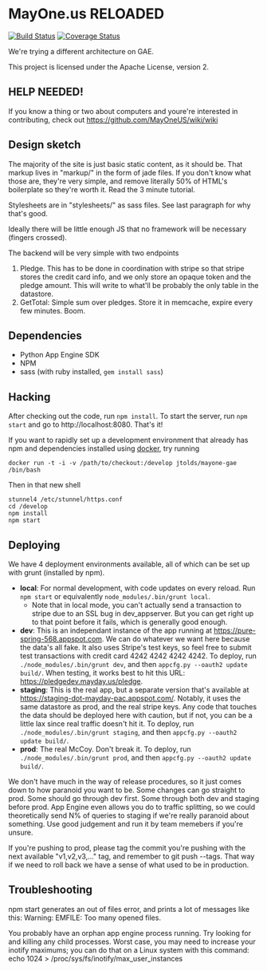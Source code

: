 MayOne.us RELOADED
==================

[![Build Status](https://travis-ci.org/MayOneUS/pledgeservice.svg?branch=master)](https://travis-ci.org/MayOneUS/pledgeservice)
[![Coverage Status](https://coveralls.io/repos/MayOneUS/pledgeservice/badge.png?branch=master)](https://coveralls.io/r/MayOneUS/pledgeservice?branch=master)

We're trying a different architecture on GAE.

This project is licensed under the Apache License, version 2.

HELP NEEDED!
------------
If you know a thing or two about computers and youre're interested in
contributing, check out https://github.com/MayOneUS/wiki/wiki

Design sketch
-------------

The majority of the site is just basic static content, as it should
be. That markup lives in "markup/" in the form of jade files. If you
don't know what those are, they're very simple, and remove literally
50% of HTML's boilerplate so they're worth it. Read the 3 minute
tutorial.

Stylesheets are in "stylesheets/" as sass files. See last paragraph
for why that's good.

Ideally there will be little enough JS that no framework will be necessary (fingers crossed).

The backend will be very simple with two endpoints

1. Pledge. This has to be done in coordination with stripe so that stripe stores the credit card info, and we only store an opaque token and the pledge amount. This will write to what'll be probably the only table in the datastore.
2. GetTotal: Simple sum over pledges. Store it in memcache, expire every few minutes. Boom.

Dependencies
------------
* Python App Engine SDK
* NPM
* sass (with ruby installed, `gem install sass`)

Hacking
-------
After checking out the code, run `npm install`. To start the server, run `npm start` and go to http://localhost:8080. That's it!

If you want to rapidly set up a development environment that already has npm and
dependencies installed using [docker](https://www.docker.io/), try running

```
docker run -t -i -v /path/to/checkout:/develop jtolds/mayone-gae /bin/bash
```

Then in that new shell

```
stunnel4 /etc/stunnel/https.conf
cd /develop
npm install
npm start
```

Deploying
---------
We have 4 deployment environments available, all of which can be set up with grunt (installed by npm).
* **local**: For normal development, with code updates on every reload. Run `npm start` or equivalently `node_modules/.bin/grunt local`.
  * Note that in local mode, you can't actually send a transaction to stripe due to an SSL bug in dev_appserver. But
    you can get right up to that point before it fails, which is generally good enough.
* **dev**: This is an independant instance of the app running at https://pure-spring-568.appspot.com. We can do
  whatever we want here because the data's all fake. It also uses Stripe's test keys, so feel free to submit test
  transactions with credit card 4242 4242 4242 4242. To deploy, run `./node_modules/.bin/grunt dev`, and then
  `appcfg.py --oauth2 update build/`.
  When testing, it works best to hit this URL: https://pledgedev.mayday.us/pledge.
* **staging**: This is the real app, but a separate version that's available at https://staging-dot-mayday-pac.appspot.com/.
  Notably, it uses the same datastore as prod, and the real stripe keys. Any code that touches
  the data should be deployed here with caution, but if not, you can be a little lax since real
  traffic doesn't hit it. To deploy, run `./node_modules/.bin/grunt staging`, and then
  `appcfg.py --oauth2 update build/`.
* **prod**: The real McCoy. Don't break it. To deploy, run `./node_modules/.bin/grunt prod`, and then
  `appcfg.py --oauth2 update build/`.

We don't have much in the way of release procedures, so it just comes down to how paranoid you want to be.
Some changes can go straight to prod. Some should go through dev first. Some through both dev and staging
before prod. App Engine even allows you do to traffic splitting, so we could theoretically send N% of
queries to staging if we're really paranoid about something. Use good judgement and run it by team memebers
if you're unsure.

If you're pushing to prod, please tag the commit you're pushing with the next available "v1,v2,v3,..." tag,
and remember to git push --tags. That way if we need to roll back we have a sense of what used to be in
production.

Troubleshooting
---------------
npm start    generates an out of files error, and prints a lot of messages like this:
             Warning: EMFILE: Too many opened files.

  You probably have an orphan app engine process running.  Try looking for and
  killing any child processes.  Worst case, you may need to increase your inotify
  maximums; you can do that on a Linux system with this command:
    echo 1024 > /proc/sys/fs/inotify/max_user_instances
